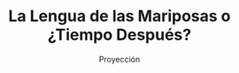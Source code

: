 ---
layout: post
title: "La Lengua de las Mariposas o ¿Tiempo Después?"
subtitle: "Proyección"
background: "/img/bg-index.jpg"
eventDate: 2019-03-13 19:00:00 +0100
placeName: "Filmoteca de Murcia."
placeMapsUrl: https://www.google.es/maps/place/Plaza+Fontes,+30001+Murcia/@37.9847219,-1.131864,17z/data=!3m1!4b1!4m5!3m4!1s0xd63821b45c25e63:0x2d110638bbfa6490!8m2!3d37.9847219!4d-1.1296753?hl=en
category: "central"
speakers:
    - name: "Por confirmar"
presenters:
    - name: "Por confirmar"
---